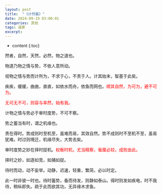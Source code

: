 ```yaml
---
layout: post
title:  "《计然篇》"
date: 2024-09-19 03:00:01
categories: 其他
tags: 道家
excerpt: 
---
```


* content
{:toc}


然者，自然，天然，必然，物之道也。

物道乃物之情与势，不依人意所动。

视物之情与势而计所为，不求于心，不责于人。计其始末，智基于此矣。

疾疾，缓缓，曲曲，直直，如依水而舟，依鱼而网也。<font style="color:red">顺其自然，为可为，避不可为。</font>

<font style="color:red">无可无不可，则容与率然，始有我。</font>

计物之情与势必于审时度势，不可不察。

势之蓄当有时，谓之机缘也。

贵在得时。势成则时至机至，虽难而易，其效自然。势不成则时不至机不至，虽易犹难。时过则境迁，机缘尽失，大势去矣。

审时度势之妙在择时捉机。<font style="color:red">权衡时机，尤当精察，毫厘必较，成败由此。</font>

择时之妙，如逐如竞，如捕如捉。

待时而动，动不妄举。动静，迟速，轻重，繁简，必以时定。

此一时非彼一时也。待时蓄势，备而待发，则静如泰山。得时则发如疾电，时不我待，稍纵即失。疏于此而欲其功，无异缘木求鱼。



